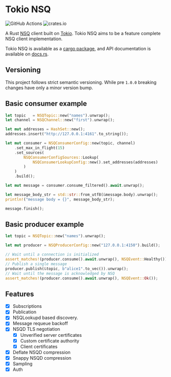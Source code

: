 # Tokio NSQ

![GitHub Actions](https://github.com/harporoeder/tokio-nsq/workflows/Rust/badge.svg)
![crates.io](https://img.shields.io/crates/v/tokio-nsq.svg)

A Rust [NSQ](https://nsq.io/) client built on [Tokio](https://github.com/tokio-rs/tokio). Tokio NSQ aims to be a feature complete NSQ client implementation.

Tokio NSQ is available as a [cargo package](https://crates.io/crates/tokio-nsq), and API documentation is available on [docs.rs](https://docs.rs/tokio-nsq/latest/tokio_nsq/).

## Versioning

This project follows strict semantic versioning. While pre `1.0.0` breaking changes have only a minor version bump.

## Basic consumer example

```rust
let topic   = NSQTopic::new("names").unwrap();
let channel = NSQChannel::new("first").unwrap();

let mut addresses = HashSet::new();
addresses.insert("http://127.0.0.1:4161".to_string());

let mut consumer = NSQConsumerConfig::new(topic, channel)
    .set_max_in_flight(15)
    .set_sources(
        NSQConsumerConfigSources::Lookup(
            NSQConsumerLookupConfig::new().set_addresses(addresses)
        )
    )
    .build();

let mut message = consumer.consume_filtered().await.unwrap();

let message_body_str = std::str::from_utf8(&message.body).unwrap();
println!("message body = {}", message_body_str);

message.finish();
```

## Basic producer example

```rust
let topic = NSQTopic::new("names").unwrap();

let mut producer = NSQProducerConfig::new("127.0.0.1:4150").build();

// Wait until a connection is initialized
assert_matches!(producer.consume().await.unwrap(), NSQEvent::Healthy());
// Publish a single message
producer.publish(&topic, b"alice1".to_vec()).unwrap();
// Wait until the message is acknowledged by NSQ
assert_matches!(producer.consume().await.unwrap(), NSQEvent::Ok());
```

## Features

- [x] Subscriptions
- [x] Publication
- [x] NSQLookupd based discovery.
- [x] Message requeue backoff
- [X] NSQD TLS negotiation
    - [x] Unverified server certificates
    - [X] Custom certificate authority
    - [X] Client certificates
- [x] Deflate NSQD compression
- [X] Snappy NSQD compression
- [X] Sampling
- [X] Auth
